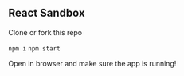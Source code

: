 ## React Sandbox

Clone or fork this repo

`npm i`
`npm start`

Open in browser and make sure the app is running!
